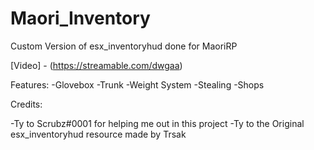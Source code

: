 # Maori_Inventory
 
Custom Version of esx_inventoryhud done for MaoriRP

[Video] - (https://streamable.com/dwgaa)

Features:
-Glovebox
-Trunk
-Weight System
-Stealing
-Shops

Credits:

-Ty to Scrubz#0001 for helping me out in this project
-Ty to the Original esx_inventoryhud resource made by Trsak
